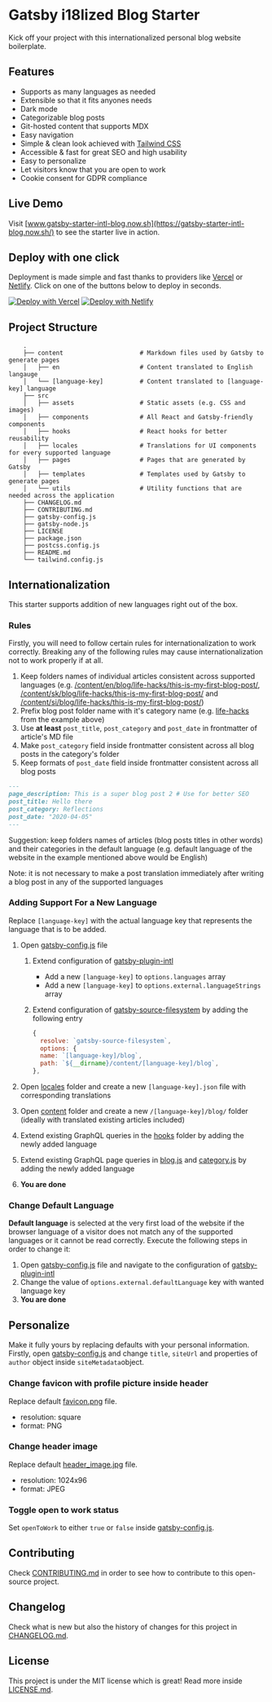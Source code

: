 # Gatsby i18lized Blog Starter

Kick off your project with this internationalized personal blog website boilerplate.

## Features

- Supports as many languages as needed
- Extensible so that it fits anyones needs
- Dark mode
- Categorizable blog posts
- Git-hosted content that supports MDX
- Easy navigation
- Simple & clean look achieved with [Tailwind CSS](https://tailwindcss.com/)
- Accessible & fast for great SEO and high usability
- Easy to personalize
- Let visitors know that you are open to work
- Cookie consent for GDPR compliance

## Live Demo

Visit [www.gatsby-starter-intl-blog.now.sh](https://gatsby-starter-intl-blog.now.sh/) to see the starter live in action.

## Deploy with one click

Deployment is made simple and fast thanks to providers like [Vercel](https://vercel.com) or [Netlify](https://netfliy.com). Click on one of the buttons below to deploy in seconds.

<a href="https://vercel.com/import/git?s=https://github.com/sampittko/gatsby-starter-intl-blog"><img src="https://vercel.com/button" alt="Deploy with Vercel"/></a> <a href="https://app.netlify.com/start/deploy?repository=https://github.com/sampittko/gatsby-starter-intl-blog"><img src="https://www.netlify.com/img/deploy/button.svg" alt="Deploy with Netlify"></a>

## Project Structure

```
    .
    ├── content                     # Markdown files used by Gatsby to generate pages
    │   ├── en                      # Content translated to English langauge
    │   └── [language-key]          # Content translated to [language-key] language
    ├── src
    │   ├── assets                  # Static assets (e.g. CSS and images)
    │   ├── components              # All React and Gatsby-friendly components
    │   ├── hooks                   # React hooks for better reusability
    │   ├── locales                 # Translations for UI components for every supported language
    │   ├── pages                   # Pages that are generated by Gatsby
    │   ├── templates               # Templates used by Gatsby to generate pages
    │   └── utils                   # Utility functions that are needed across the application
    ├── CHANGELOG.md
    ├── CONTRIBUTING.md
    ├── gatsby-config.js
    ├── gatsby-node.js
    ├── LICENSE
    ├── package.json
    ├── postcss.config.js
    ├── README.md
    └── tailwind.config.js

```

## Internationalization

This starter supports addition of new languages right out of the box.

### Rules

Firstly, you will need to follow certain rules for internationalization to work correctly. Breaking any of the following rules may cause internationalization not to work properly if at all.

1. Keep folders names of individual articles consistent across supported languages (e.g. <u>/content/en/blog/life-hacks/this-is-my-first-blog-post/</u>, <u>/content/sk/blog/life-hacks/this-is-my-first-blog-post/</u> and <u>/content/si/blog/life-hacks/this-is-my-first-blog-post/</u>)
2. Prefix blog post folder name with it's category name (e.g. <u>life-hacks</u> from the example above)
3. Use **at least** `post_title`, `post_category` and `post_date` in frontmatter of article's MD file
4. Make `post_category` field inside frontmatter consistent across all blog posts in the category's folder
5. Keep formats of `post_date` field inside frontmatter consistent across all blog posts

```markdown
---
page_description: This is a super blog post 2 # Use for better SEO
post_title: Hello there
post_category: Reflections
post_date: "2020-04-05"
---
```

Suggestion: keep folders names of articles (blog posts titles in other words) and their categories in the default language (e.g. default language of the website in the example mentioned above would be English)

Note: it is not necessary to make a post translation immediately after writing a blog post in any of the supported languages

### Adding Support For a New Language

Replace `[language-key]` with the actual language key that represents the language that is to be added.

1. Open [gatsby-config.js](https://github.com/sampittko/gatsby-starter-intl-blog/blob/main/gatsby-config.js) file

   1. Extend configuration of <u>gatsby-plugin-intl</u>

      - Add a new `[language-key]` to `options.languages` array
      - Add a new `[language-key]` to `options.external.languageStrings` array

   2. Extend configuration of <u>gatsby-source-filesystem</u> by adding the following entry

      ```javascript
      {
        resolve: `gatsby-source-filesystem`,
        options: {
        name: `[language-key]/blog`,
        path: `${__dirname}/content/[language-key]/blog`,
      },
      ```

2. Open [locales](https://github.com/sampittko/gatsby-starter-intl-blog/blob/main/src/locales/) folder and create a new `[language-key].json` file with corresponding translations

3. Open [content](https://github.com/sampittko/gatsby-starter-intl-blog/blob/main/content/) folder and create a new `/[language-key]/blog/` folder (ideally with translated existing articles included)

4. Extend existing GraphQL queries in the [hooks](https://github.com/sampittko/gatsby-starter-intl-blog/blob/main/src/hooks/) folder by adding the newly added language

5. Extend existing GraphQL page queries in [blog.js](https://github.com/sampittko/gatsby-starter-intl-blog/blob/main/src/templates/blog/blog.js) and [category.js](https://github.com/sampittko/gatsby-starter-intl-blog/blob/main/src/templates/blog/category.js) by adding the newly added language

6. **You are done**

### Change Default Language

**Default language** is selected at the very first load of the website if the browser language of a visitor does not match any of the supported languages or it cannot be read correctly. Execute the following steps in order to change it:

1. Open [gatsby-config.js](https://github.com/sampittko/gatsby-starter-intl-blog/blob/main/gatsby-config.js) file and navigate to the configuration of <u>gatsby-plugin-intl</u>
2. Change the value of `options.external.defaultLanguage` key with wanted language key
3. **You are done**

## Personalize

Make it fully yours by replacing defaults with your personal information. Firstly, open [gatsby-config.js](https://github.com/sampittko/gatsby-starter-intl-blog/blob/main/gatsby-config.js) and change `title`, `siteUrl` and properties of `author` object inside `siteMetadata`object.

### Change favicon with profile picture inside header

Replace default [favicon.png](https://github.com/sampittko/gatsby-starter-intl-blog/blob/main/src/assets/img/favicon.png) file.

- resolution: square
- format: PNG

### Change header image

Replace default [header_image.jpg](https://github.com/sampittko/gatsby-starter-intl-blog/blob/main/src/assets/img/header_image.jpg) file.

- resolution: 1024x96
- format: JPEG

### Toggle open to work status

Set `openToWork` to either `true` or `false` inside [gatsby-config.js](https://github.com/sampittko/gatsby-starter-intl-blog/blob/main/gatsby-config.js).

## Contributing

Check [CONTRIBUTING.md](https://github.com/sampittko/gatsby-starter-intl-blog/blob/main/CONTRIBUTING.md) in order to see how to contribute to this open-source project.

## Changelog

Check what is new but also the history of changes for this project in [CHANGELOG.md](https://github.com/sampittko/gatsby-starter-intl-blog/blob/main/CHANGELOG.md).

## License

This project is under the MIT license which is great! Read more inside [LICENSE.md](https://github.com/sampittko/gatsby-starter-intl-blog/blob/main/LICENSE).

